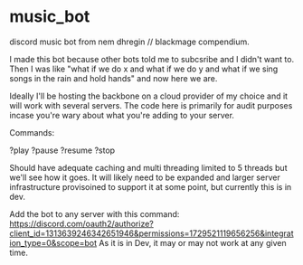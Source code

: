 # music_bot
discord music bot from nem dhregin // blackmage compendium.

I made this bot because other bots told me to subcsribe and I didn't want to. Then I was like "what if we do x and what if we do y and what if we sing songs in the rain and hold hands" and now here we are.

Ideally I'll be hosting the backbone on a cloud provider of my choice and it will work with several servers. The code here is primarily for audit purposes incase you're wary about what you're adding to your server.

Commands:

?play
?pause
?resume
?stop


Should have adequate caching and multi threading limited to 5 threads but we'll see how it goes.  It will likely need to be expanded and larger server infrastructure provisoined to support it at some point, but currently this is in dev.

Add the bot to any server with this command: https://discord.com/oauth2/authorize?client_id=1313639246342651946&permissions=1729521119656256&integration_type=0&scope=bot
As it is in Dev, it may or may not work at any given time.
